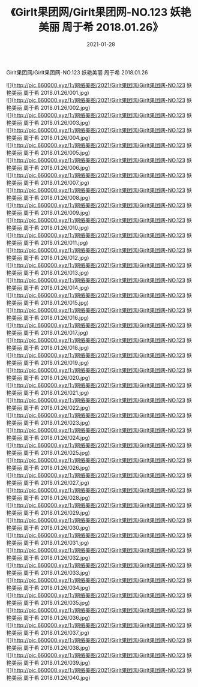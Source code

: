 ﻿---
layout: post
title:  《Girlt果团网/Girlt果团网-NO.123 妖艳美丽 周于希 2018.01.26》
date:   2021-01-28
img: http://pic.660000.xyz/1:/网络美图/2021/Girlt果团网/Girlt果团网-NO.123 妖艳美丽 周于希 2018.01.26/000.jpg
categories: [美女, 清纯, 唯美]
---

Girlt果团网/Girlt果团网-NO.123 妖艳美丽 周于希 2018.01.26

 ![](http://pic.660000.xyz/1:/网络美图/2021/Girlt果团网/Girlt果团网-NO.123 妖艳美丽 周于希 2018.01.26/001.jpg) <br>![](http://pic.660000.xyz/1:/网络美图/2021/Girlt果团网/Girlt果团网-NO.123 妖艳美丽 周于希 2018.01.26/002.jpg) <br>![](http://pic.660000.xyz/1:/网络美图/2021/Girlt果团网/Girlt果团网-NO.123 妖艳美丽 周于希 2018.01.26/003.jpg) <br>![](http://pic.660000.xyz/1:/网络美图/2021/Girlt果团网/Girlt果团网-NO.123 妖艳美丽 周于希 2018.01.26/004.jpg) <br>![](http://pic.660000.xyz/1:/网络美图/2021/Girlt果团网/Girlt果团网-NO.123 妖艳美丽 周于希 2018.01.26/005.jpg) <br>![](http://pic.660000.xyz/1:/网络美图/2021/Girlt果团网/Girlt果团网-NO.123 妖艳美丽 周于希 2018.01.26/006.jpg) <br>![](http://pic.660000.xyz/1:/网络美图/2021/Girlt果团网/Girlt果团网-NO.123 妖艳美丽 周于希 2018.01.26/007.jpg) <br>![](http://pic.660000.xyz/1:/网络美图/2021/Girlt果团网/Girlt果团网-NO.123 妖艳美丽 周于希 2018.01.26/008.jpg) <br>![](http://pic.660000.xyz/1:/网络美图/2021/Girlt果团网/Girlt果团网-NO.123 妖艳美丽 周于希 2018.01.26/009.jpg) <br>![](http://pic.660000.xyz/1:/网络美图/2021/Girlt果团网/Girlt果团网-NO.123 妖艳美丽 周于希 2018.01.26/010.jpg) <br>![](http://pic.660000.xyz/1:/网络美图/2021/Girlt果团网/Girlt果团网-NO.123 妖艳美丽 周于希 2018.01.26/011.jpg) <br>![](http://pic.660000.xyz/1:/网络美图/2021/Girlt果团网/Girlt果团网-NO.123 妖艳美丽 周于希 2018.01.26/012.jpg) <br>![](http://pic.660000.xyz/1:/网络美图/2021/Girlt果团网/Girlt果团网-NO.123 妖艳美丽 周于希 2018.01.26/013.jpg) <br>![](http://pic.660000.xyz/1:/网络美图/2021/Girlt果团网/Girlt果团网-NO.123 妖艳美丽 周于希 2018.01.26/014.jpg) <br>![](http://pic.660000.xyz/1:/网络美图/2021/Girlt果团网/Girlt果团网-NO.123 妖艳美丽 周于希 2018.01.26/015.jpg) <br>![](http://pic.660000.xyz/1:/网络美图/2021/Girlt果团网/Girlt果团网-NO.123 妖艳美丽 周于希 2018.01.26/016.jpg) <br>![](http://pic.660000.xyz/1:/网络美图/2021/Girlt果团网/Girlt果团网-NO.123 妖艳美丽 周于希 2018.01.26/017.jpg) <br>![](http://pic.660000.xyz/1:/网络美图/2021/Girlt果团网/Girlt果团网-NO.123 妖艳美丽 周于希 2018.01.26/018.jpg) <br>![](http://pic.660000.xyz/1:/网络美图/2021/Girlt果团网/Girlt果团网-NO.123 妖艳美丽 周于希 2018.01.26/019.jpg) <br>![](http://pic.660000.xyz/1:/网络美图/2021/Girlt果团网/Girlt果团网-NO.123 妖艳美丽 周于希 2018.01.26/020.jpg) <br>![](http://pic.660000.xyz/1:/网络美图/2021/Girlt果团网/Girlt果团网-NO.123 妖艳美丽 周于希 2018.01.26/021.jpg) <br>![](http://pic.660000.xyz/1:/网络美图/2021/Girlt果团网/Girlt果团网-NO.123 妖艳美丽 周于希 2018.01.26/022.jpg) <br>![](http://pic.660000.xyz/1:/网络美图/2021/Girlt果团网/Girlt果团网-NO.123 妖艳美丽 周于希 2018.01.26/023.jpg) <br>![](http://pic.660000.xyz/1:/网络美图/2021/Girlt果团网/Girlt果团网-NO.123 妖艳美丽 周于希 2018.01.26/024.jpg) <br>![](http://pic.660000.xyz/1:/网络美图/2021/Girlt果团网/Girlt果团网-NO.123 妖艳美丽 周于希 2018.01.26/025.jpg) <br>![](http://pic.660000.xyz/1:/网络美图/2021/Girlt果团网/Girlt果团网-NO.123 妖艳美丽 周于希 2018.01.26/026.jpg) <br>![](http://pic.660000.xyz/1:/网络美图/2021/Girlt果团网/Girlt果团网-NO.123 妖艳美丽 周于希 2018.01.26/027.jpg) <br>![](http://pic.660000.xyz/1:/网络美图/2021/Girlt果团网/Girlt果团网-NO.123 妖艳美丽 周于希 2018.01.26/028.jpg) <br>![](http://pic.660000.xyz/1:/网络美图/2021/Girlt果团网/Girlt果团网-NO.123 妖艳美丽 周于希 2018.01.26/029.jpg) <br>![](http://pic.660000.xyz/1:/网络美图/2021/Girlt果团网/Girlt果团网-NO.123 妖艳美丽 周于希 2018.01.26/030.jpg) <br>![](http://pic.660000.xyz/1:/网络美图/2021/Girlt果团网/Girlt果团网-NO.123 妖艳美丽 周于希 2018.01.26/031.jpg) <br>![](http://pic.660000.xyz/1:/网络美图/2021/Girlt果团网/Girlt果团网-NO.123 妖艳美丽 周于希 2018.01.26/032.jpg) <br>![](http://pic.660000.xyz/1:/网络美图/2021/Girlt果团网/Girlt果团网-NO.123 妖艳美丽 周于希 2018.01.26/033.jpg) <br>![](http://pic.660000.xyz/1:/网络美图/2021/Girlt果团网/Girlt果团网-NO.123 妖艳美丽 周于希 2018.01.26/034.jpg) <br>![](http://pic.660000.xyz/1:/网络美图/2021/Girlt果团网/Girlt果团网-NO.123 妖艳美丽 周于希 2018.01.26/035.jpg) <br>![](http://pic.660000.xyz/1:/网络美图/2021/Girlt果团网/Girlt果团网-NO.123 妖艳美丽 周于希 2018.01.26/036.jpg) <br>![](http://pic.660000.xyz/1:/网络美图/2021/Girlt果团网/Girlt果团网-NO.123 妖艳美丽 周于希 2018.01.26/037.jpg) <br>![](http://pic.660000.xyz/1:/网络美图/2021/Girlt果团网/Girlt果团网-NO.123 妖艳美丽 周于希 2018.01.26/038.jpg) <br>![](http://pic.660000.xyz/1:/网络美图/2021/Girlt果团网/Girlt果团网-NO.123 妖艳美丽 周于希 2018.01.26/039.jpg) <br>![](http://pic.660000.xyz/1:/网络美图/2021/Girlt果团网/Girlt果团网-NO.123 妖艳美丽 周于希 2018.01.26/040.jpg) <br>